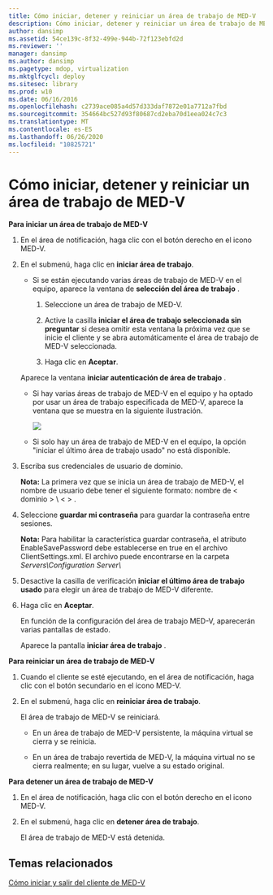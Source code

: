 ```yaml
---
title: Cómo iniciar, detener y reiniciar un área de trabajo de MED-V
description: Cómo iniciar, detener y reiniciar un área de trabajo de MED-V
author: dansimp
ms.assetid: 54ce139c-8f32-499e-944b-72f123ebfd2d
ms.reviewer: ''
manager: dansimp
ms.author: dansimp
ms.pagetype: mdop, virtualization
ms.mktglfcycl: deploy
ms.sitesec: library
ms.prod: w10
ms.date: 06/16/2016
ms.openlocfilehash: c2739ace085a4d57d333daf7872e01a7712a7fbd
ms.sourcegitcommit: 354664bc527d93f80687cd2eba70d1eea024c7c3
ms.translationtype: MT
ms.contentlocale: es-ES
ms.lasthandoff: 06/26/2020
ms.locfileid: "10825721"
---
```

# Cómo iniciar, detener y reiniciar un área de trabajo de MED-V


**Para iniciar un área de trabajo de MED-V**

1.  En el área de notificación, haga clic con el botón derecho en el icono MED-V.

2.  En el submenú, haga clic en **iniciar área de trabajo**.

    -   Si se están ejecutando varias áreas de trabajo de MED-V en el equipo, aparece la ventana de **selección del área de trabajo** .

        1.  Seleccione un área de trabajo de MED-V.

        2.  Active la casilla **iniciar el área de trabajo seleccionada sin preguntar** si desea omitir esta ventana la próxima vez que se inicie el cliente y se abra automáticamente el área de trabajo de MED-V seleccionada.

        3.  Haga clic en **Aceptar**.

    Aparece la ventana **iniciar autenticación de área de trabajo** .

    -   Si hay varias áreas de trabajo de MED-V en el equipo y ha optado por usar un área de trabajo especificada de MED-V, aparece la ventana que se muestra en la siguiente ilustración.

        ![](images/medv-logon.gif)

    -   Si solo hay un área de trabajo de MED-V en el equipo, la opción "iniciar el último área de trabajo usado" no está disponible.

3.  Escriba sus credenciales de usuario de dominio.

    **Nota:**  La primera vez que se inicia un área de trabajo de MED-V, el nombre de usuario debe tener el siguiente formato: nombre de &lt; dominio &gt; \\ &lt; &gt; .

     

4.  Seleccione **guardar mi contraseña** para guardar la contraseña entre sesiones.

    **Nota:**  Para habilitar la característica guardar contraseña, el atributo EnableSavePassword debe establecerse en true en el archivo ClientSettings.xml. El archivo puede encontrarse en la carpeta *Servers\\Configuration Server\\*

     

5.  Desactive la casilla de verificación **iniciar el último área de trabajo usado** para elegir un área de trabajo de MED-V diferente.

6.  Haga clic en **Aceptar**.

    En función de la configuración del área de trabajo MED-V, aparecerán varias pantallas de estado.

    Aparece la pantalla **iniciar área de trabajo** .

**Para reiniciar un área de trabajo de MED-V**

1.  Cuando el cliente se esté ejecutando, en el área de notificación, haga clic con el botón secundario en el icono MED-V.

2.  En el submenú, haga clic en **reiniciar área de trabajo**.

    El área de trabajo de MED-V se reiniciará.

    -   En un área de trabajo de MED-V persistente, la máquina virtual se cierra y se reinicia.

    -   En un área de trabajo revertida de MED-V, la máquina virtual no se cierra realmente; en su lugar, vuelve a su estado original.

**Para detener un área de trabajo de MED-V**

1.  En el área de notificación, haga clic con el botón derecho en el icono MED-V.

2.  En el submenú, haga clic en **detener área de trabajo**.

    El área de trabajo de MED-V está detenida.

## Temas relacionados


[Cómo iniciar y salir del cliente de MED-V](how-to-start-and-exit-the-med-v-client.md)

 

 





